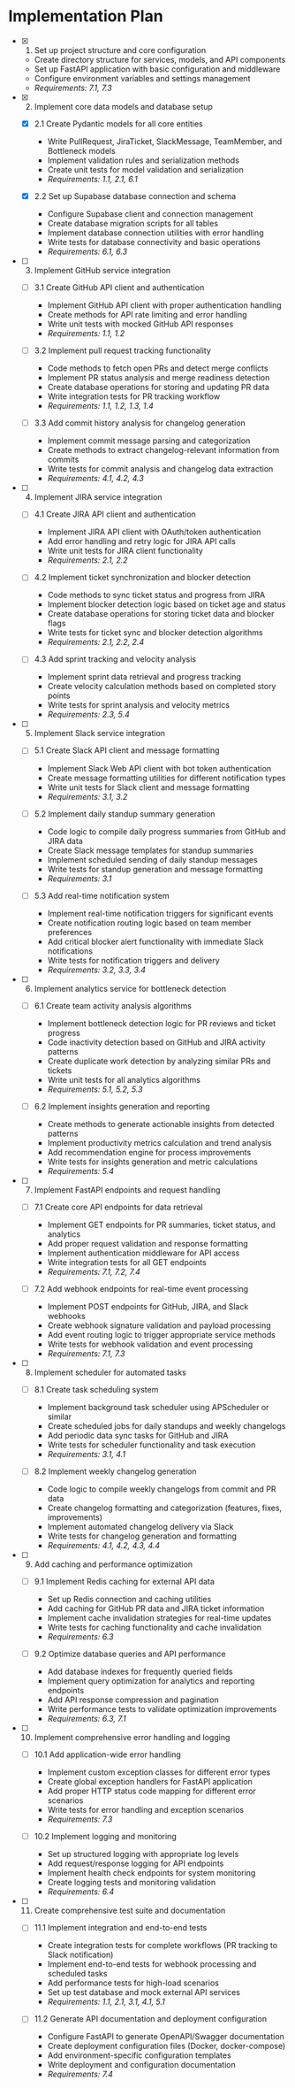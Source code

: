 # Implementation Plan

- [x] 1. Set up project structure and core configuration
  - Create directory structure for services, models, and API components
  - Set up FastAPI application with basic configuration and middleware
  - Configure environment variables and settings management
  - _Requirements: 7.1, 7.3_

- [x] 2. Implement core data models and database setup
  - [x] 2.1 Create Pydantic models for all core entities
    - Write PullRequest, JiraTicket, SlackMessage, TeamMember, and Bottleneck models
    - Implement validation rules and serialization methods
    - Create unit tests for model validation and serialization
    - _Requirements: 1.1, 2.1, 6.1_

  - [x] 2.2 Set up Supabase database connection and schema
    - Configure Supabase client and connection management
    - Create database migration scripts for all tables
    - Implement database connection utilities with error handling
    - Write tests for database connectivity and basic operations
    - _Requirements: 6.1, 6.3_

- [ ] 3. Implement GitHub service integration
  - [ ] 3.1 Create GitHub API client and authentication
    - Implement GitHub API client with proper authentication handling
    - Create methods for API rate limiting and error handling
    - Write unit tests with mocked GitHub API responses
    - _Requirements: 1.1, 1.2_

  - [ ] 3.2 Implement pull request tracking functionality
    - Code methods to fetch open PRs and detect merge conflicts
    - Implement PR status analysis and merge readiness detection
    - Create database operations for storing and updating PR data
    - Write integration tests for PR tracking workflow
    - _Requirements: 1.1, 1.2, 1.3, 1.4_

  - [ ] 3.3 Add commit history analysis for changelog generation
    - Implement commit message parsing and categorization
    - Create methods to extract changelog-relevant information from commits
    - Write tests for commit analysis and changelog data extraction
    - _Requirements: 4.1, 4.2, 4.3_

- [ ] 4. Implement JIRA service integration
  - [ ] 4.1 Create JIRA API client and authentication
    - Implement JIRA API client with OAuth/token authentication
    - Add error handling and retry logic for JIRA API calls
    - Write unit tests for JIRA client functionality
    - _Requirements: 2.1, 2.2_

  - [ ] 4.2 Implement ticket synchronization and blocker detection
    - Code methods to sync ticket status and progress from JIRA
    - Implement blocker detection logic based on ticket age and status
    - Create database operations for storing ticket data and blocker flags
    - Write tests for ticket sync and blocker detection algorithms
    - _Requirements: 2.1, 2.2, 2.4_

  - [ ] 4.3 Add sprint tracking and velocity analysis
    - Implement sprint data retrieval and progress tracking
    - Create velocity calculation methods based on completed story points
    - Write tests for sprint analysis and velocity metrics
    - _Requirements: 2.3, 5.4_

- [ ] 5. Implement Slack service integration
  - [ ] 5.1 Create Slack API client and message formatting
    - Implement Slack Web API client with bot token authentication
    - Create message formatting utilities for different notification types
    - Write unit tests for Slack client and message formatting
    - _Requirements: 3.1, 3.2_

  - [ ] 5.2 Implement daily standup summary generation
    - Code logic to compile daily progress summaries from GitHub and JIRA data
    - Create Slack message templates for standup summaries
    - Implement scheduled sending of daily standup messages
    - Write tests for standup generation and message formatting
    - _Requirements: 3.1_

  - [ ] 5.3 Add real-time notification system
    - Implement real-time notification triggers for significant events
    - Create notification routing logic based on team member preferences
    - Add critical blocker alert functionality with immediate Slack notifications
    - Write tests for notification triggers and delivery
    - _Requirements: 3.2, 3.3, 3.4_

- [ ] 6. Implement analytics service for bottleneck detection
  - [ ] 6.1 Create team activity analysis algorithms
    - Implement bottleneck detection logic for PR reviews and ticket progress
    - Code inactivity detection based on GitHub and JIRA activity patterns
    - Create duplicate work detection by analyzing similar PRs and tickets
    - Write unit tests for all analytics algorithms
    - _Requirements: 5.1, 5.2, 5.3_

  - [ ] 6.2 Implement insights generation and reporting
    - Create methods to generate actionable insights from detected patterns
    - Implement productivity metrics calculation and trend analysis
    - Add recommendation engine for process improvements
    - Write tests for insights generation and metric calculations
    - _Requirements: 5.4_

- [ ] 7. Implement FastAPI endpoints and request handling
  - [ ] 7.1 Create core API endpoints for data retrieval
    - Implement GET endpoints for PR summaries, ticket status, and analytics
    - Add proper request validation and response formatting
    - Implement authentication middleware for API access
    - Write integration tests for all GET endpoints
    - _Requirements: 7.1, 7.2, 7.4_

  - [ ] 7.2 Add webhook endpoints for real-time event processing
    - Implement POST endpoints for GitHub, JIRA, and Slack webhooks
    - Create webhook signature validation and payload processing
    - Add event routing logic to trigger appropriate service methods
    - Write tests for webhook validation and event processing
    - _Requirements: 7.1, 7.3_

- [ ] 8. Implement scheduler for automated tasks
  - [ ] 8.1 Create task scheduling system
    - Implement background task scheduler using APScheduler or similar
    - Create scheduled jobs for daily standups and weekly changelogs
    - Add periodic data sync tasks for GitHub and JIRA
    - Write tests for scheduler functionality and task execution
    - _Requirements: 3.1, 4.1_

  - [ ] 8.2 Implement weekly changelog generation
    - Code logic to compile weekly changelogs from commit and PR data
    - Create changelog formatting and categorization (features, fixes, improvements)
    - Implement automated changelog delivery via Slack
    - Write tests for changelog generation and formatting
    - _Requirements: 4.1, 4.2, 4.3, 4.4_

- [ ] 9. Add caching and performance optimization
  - [ ] 9.1 Implement Redis caching for external API data
    - Set up Redis connection and caching utilities
    - Add caching for GitHub PR data and JIRA ticket information
    - Implement cache invalidation strategies for real-time updates
    - Write tests for caching functionality and cache invalidation
    - _Requirements: 6.3_

  - [ ] 9.2 Optimize database queries and API performance
    - Add database indexes for frequently queried fields
    - Implement query optimization for analytics and reporting endpoints
    - Add API response compression and pagination
    - Write performance tests to validate optimization improvements
    - _Requirements: 6.3, 7.1_

- [ ] 10. Implement comprehensive error handling and logging
  - [ ] 10.1 Add application-wide error handling
    - Implement custom exception classes for different error types
    - Create global exception handlers for FastAPI application
    - Add proper HTTP status code mapping for different error scenarios
    - Write tests for error handling and exception scenarios
    - _Requirements: 7.3_

  - [ ] 10.2 Implement logging and monitoring
    - Set up structured logging with appropriate log levels
    - Add request/response logging for API endpoints
    - Implement health check endpoints for system monitoring
    - Create logging tests and monitoring validation
    - _Requirements: 6.4_

- [ ] 11. Create comprehensive test suite and documentation
  - [ ] 11.1 Implement integration and end-to-end tests
    - Create integration tests for complete workflows (PR tracking to Slack notification)
    - Implement end-to-end tests for webhook processing and scheduled tasks
    - Add performance tests for high-load scenarios
    - Set up test database and mock external API services
    - _Requirements: 1.1, 2.1, 3.1, 4.1, 5.1_

  - [ ] 11.2 Generate API documentation and deployment configuration
    - Configure FastAPI to generate OpenAPI/Swagger documentation
    - Create deployment configuration files (Docker, docker-compose)
    - Add environment-specific configuration templates
    - Write deployment and configuration documentation
    - _Requirements: 7.4_